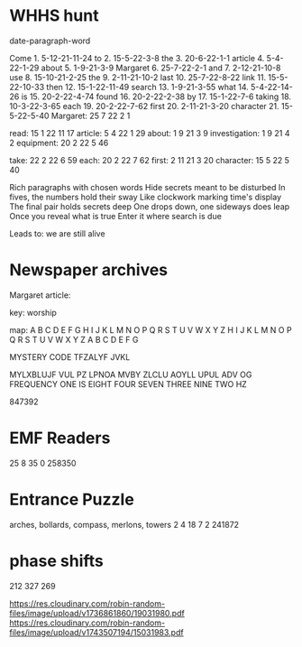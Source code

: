 # WHHS hunt
date-paragraph-word

Come                       1.    5-12-21-11-24
to                         2.    15-5-22-3-8
the                        3.    20-6-22-1-1
article                    4.    5-4-22-1-29
about                      5.    1-9-21-3-9
Margaret                   6.    25-7-22-2-1
and                        7.    2-12-21-10-8
use                        8.    15-10-21-2-25
the                        9.    2-11-21-10-2
last                       10.   25-7-22-8-22
link                       11.   15-5-22-10-33
then                       12.   15-1-22-11-49
search                     13.   1-9-21-3-55
what                       14.   5-4-22-14-26
is                         15.   20-2-22-4-74
found                      16.   20-2-22-2-38
by                         17.   15-1-22-7-6
taking                     18.   10-3-22-3-65
each                       19.   20-2-22-7-62
first                      20.   2-11-21-3-20
character                  21.   15-5-22-5-40
Margaret:     25 7 22 2 1

read:          15 1 22 11 17
article:        5 4 22 1 29
about:          1 9 21 3 9
investigation:  1 9 21 4 2
equipment:     20 2 22 5 46

take:          22 2 22 6 59
each:          20 2 22 7 62
first:          2 11 21 3 20
character:     15 5 22 5 40


Rich paragraphs with chosen words
Hide secrets meant to be disturbed
In fives, the numbers hold their sway
Like clockwork marking time's display
The final pair holds secrets deep
One drops down, one sideways does leap
Once you reveal what is true
Enter it where search is due


Leads to: we are still alive

# Newspaper archives

Margaret article:

key: worship

map:
A B C D E F G H I J K L M N O P Q R S T U V W X Y Z
H I J K L M N O P Q R S T U V W X Y Z A B C D E F G

MYSTERY CODE
TFZALYF JVKL
<!-- LKNHY SPCLZ. OL MVBUK H DHF AV JYVZZ AOL YPMA. THYNHYLA PZ MVSSVDPUN AV IYPUN OUT IHJR. AOL JVUKBJLY PZ AOL RLF.
EDGAR LIVES. HE FOUND A WAY TO CROSS THE RIFT. MARGARET IS FOLLOWING TO BRING HIM BACK. THE CONDUCER IS THE KEY. -->

MYLXBLUJF VUL PZ LPNOA MVBY ZLCLU AOYLL UPUL ADV OG
FREQUENCY ONE IS EIGHT FOUR SEVEN THREE NINE TWO HZ

847392

# EMF Readers
25 8 35 0
258350

<!-- # Wikipedia puzzle
https://tinyurl.com/monte-cristo-homestead
longitude: 147577 -->

# Entrance Puzzle
arches, bollards, compass, merlons, towers
2 4 18 7 2
241872

# phase shifts
212
327
269

https://res.cloudinary.com/robin-random-files/image/upload/v1736861860/19031980.pdf
https://res.cloudinary.com/robin-random-files/image/upload/v1743507194/15031983.pdf
